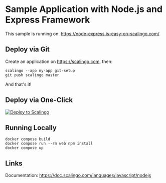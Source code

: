 # Sample Application with Node.js and Express Framework

This sample is running on: https://node-express.is-easy-on-scalingo.com/

## Deploy via Git

Create an application on https://scalingo.com, then:

```shell
scalingo --app my-app git-setup
git push scalingo master
```

And that's it!

## Deploy via One-Click

[![Deploy to Scalingo](https://cdn.scalingo.com/deploy/button.svg)](https://my.scalingo.com/deploy?source=https://github.com/Scalingo/sample-node-express#master)

## Running Locally

```shell
docker compose build
docker compose run --rm web npm install
docker compose up
```

## Links

Documentation: https://doc.scalingo.com/languages/javascript/nodejs
